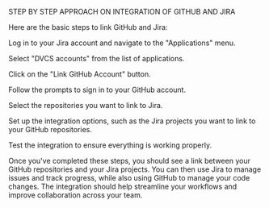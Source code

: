 STEP BY STEP APPROACH ON INTEGRATION OF GITHUB AND JIRA 

Here are the basic steps to link GitHub and Jira:

Log in to your Jira account and navigate to the "Applications" menu.

Select "DVCS accounts" from the list of applications.

Click on the "Link GitHub Account" button.

Follow the prompts to sign in to your GitHub account.

Select the repositories you want to link to Jira.

Set up the integration options, such as the Jira projects you want to link to your GitHub repositories.

Test the integration to ensure everything is working properly.

Once you've completed these steps, you should see a link between your GitHub repositories and your Jira projects. You can then use Jira to manage issues and track progress, while also using GitHub to manage your code changes. The integration should help streamline your workflows and improve collaboration across your team.
